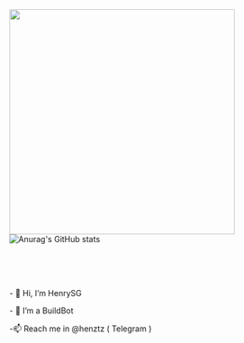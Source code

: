 
<img align="left" src="https://github.com/henrysg29/henrysg29/blob/main/20955fe1233b44e58.gif" width="400" height="400">

![Anurag's GitHub stats](https://github-readme-stats.vercel.app/api?username=henrysg29&show_icons=true&theme=radical)

<br>
<br>
<br>
<p class="text-center"> - 👋 Hi, I’m HenrySG </p>
<p class="text-center">- 👀 I’m a BuildBot 
<p class="text-center">-📫 Reach me in @henztz ( Telegram )

<!---
henrysg29/henrysg29 is a ✨ special ✨ repository because its `README.md` (this file) appears on your GitHub profile.
You can click the Preview link to take a look at your changes.
--->
